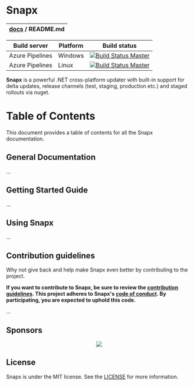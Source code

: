 # Snapx 

| [docs](.) / README.md |
|:---|

| Build server | Platform | Build status |
|--------------|----------|--------------|
| Azure Pipelines | Windows | [![Build Status Master](https://dev.azure.com/youpark/snapx/_apis/build/status/snapx?branchName=master&jobName=Job&configuration=windows)](https://dev.azure.com/youpark/snapx/_build/latest?definitionId=2&branchName=master) |
| Azure Pipelines | Linux  | [![Build Status Master](https://dev.azure.com/youpark/snapx/_apis/build/status/snapx?branchName=master&jobName=Job&configuration=linux)](https://dev.azure.com/youpark/snapx/_build/latest?definitionId=2&branchName=master) |

**Snapx** is a powerful .NET cross-platform updater with built-in support for delta updates, release channels (test, staging, production etc.) and staged rollouts via nuget. 

# Table of Contents

This document provides a table of contents for all the Snapx documentation.

## General Documentation

...

## Getting Started Guide

...

## Using Snapx

...

## Contribution guidelines

Why not give back and help make Snapx even better by contributing to the project.

**If you want to contribute to Snapx, be sure to review the [contribution
guidelines](CONTRIBUTING.md). This project adheres to Snapx's
[code of conduct](CODE_OF_CONDUCT.md). By participating, you are expected to
uphold this code.**

...

## Sponsors
<p align="center">
<a href="https://www.youpark.no" target="_blank"><img src="https://cdn.youpark.no/cdn/frontend/27/static/apps/youpark/images/app/logo-black.png"></a>
</p>

## License
Snapx is under the MIT license. See the [LICENSE](LICENSE.md) for more information.

